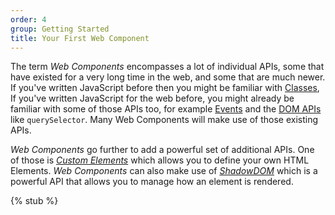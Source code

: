 ```yaml
---
order: 4
group: Getting Started
title: Your First Web Component
---
```


The term _Web Components_ encompasses a lot of individual APIs, some that have existed for a very long time in the web,
and some that are much newer. If you've written JavaScript before then you might be familiar with [Classes][classes], If
you've written JavaScript for the web before, you might already be familiar with some of those APIs too, for example
[Events][events] and the [DOM APIs][dom-apis] like `querySelector`. Many Web Components will make use of those existing
APIs.

_Web Components_ go further to add a powerful set of additional APIs. One of those is [_Custom
Elements_][defining-a-component] which allows you to define your own HTML Elements. _Web Components_ can also make use
of [_ShadowDOM_][shadowdom] which is a powerful API that allows you to manage how an element is rendered.

[classes]: /learn/javascript/classes
[events]: /learn/javascript/events
[dom-apis]: /learn/javascript/dom-apis
[defining-a-component]: /learn/components/defining-a-component
[shadowdom]: /learn/components/shadowdom

{% stub %}
